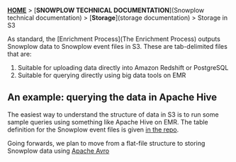 [**HOME**](Home) > [**SNOWPLOW TECHNICAL DOCUMENTATION**](Snowplow technical documentation) > [**Storage**](storage documentation) > Storage in S3

As standard, the [Enrichment Process](The Enrichment Process) outputs Snowplow data to Snowplow event files in S3. These are tab-delimited files that are:

1. Suitable for uploading data directly into Amazon Redshift or PostgreSQL
2. Suitable for querying directly using big data tools on EMR

## An example: querying the data in Apache Hive

The easiest way to understand the structure of data in S3 is to run some sample queries using something like Apache Hive on EMR. The table definition for the Snowplow event files is given [in the repo][hive-table-def].

Going forwards, we plan to move from a flat-file structure to storing Snowplow data using [Apache Avro][avro]

[hive-table-def]: https://github.com/snowplow/snowplow/blob/master/4-storage/hive-storage/hiveql/table-def.q
[avro]: http://avro.apache.org/